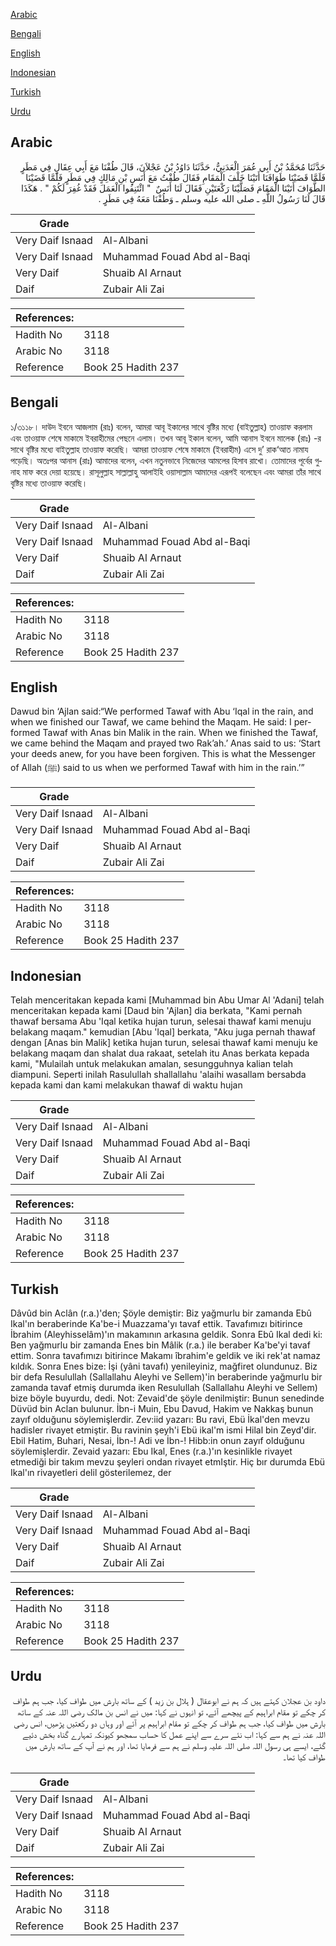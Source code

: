 [Arabic](#arabic)

[Bengali](#bengali)

[English](#english)

[Indonesian](#indonesian)

[Turkish](#turkish)

[Urdu](#urdu)

## Arabic


<div dir="rtl" lang="ar" style={{fontSize:'larger',backgroundColor:'#f8f9fa',padding:20}}>
حَدَّثَنَا مُحَمَّدُ بْنُ أَبِي عُمَرَ الْعَدَنِيُّ، حَدَّثَنَا دَاوُدُ بْنُ عَجْلاَنَ، قَالَ طُفْنَا مَعَ أَبِي عِقَالٍ فِي مَطَرٍ فَلَمَّا قَضَيْنَا طَوَافَنَا أَتَيْنَا خَلْفَ الْمَقَامِ فَقَالَ طُفْتُ مَعَ أَنَسِ بْنِ مَالِكٍ فِي مَطَرٍ فَلَمَّا قَضَيْنَا الطَّوَافَ أَتَيْنَا الْمَقَامَ فَصَلَّيْنَا رَكْعَتَيْنِ فَقَالَ لَنَا أَنَسٌ ‏ "‏ ائْتَنِفُوا الْعَمَلَ فَقَدْ غُفِرَ لَكُمْ ‏"‏ ‏.‏ هَكَذَا قَالَ لَنَا رَسُولُ اللَّهِ ـ صلى الله عليه وسلم ـ وَطُفْنَا مَعَهُ فِي مَطَرٍ ‏.‏
</div>
<div style={{backgroundColor:'#f8f9fa',padding:20, marginBottom: 10}}><table> <thead> <tr> <th>Grade</th> <th></th> </tr> </thead> <tbody> <tr><td>Very Daif Isnaad</td><td>Al-Albani</td></tr><tr><td>Very Daif Isnaad</td><td>Muhammad Fouad Abd al-Baqi</td></tr><tr><td>Very Daif</td><td>Shuaib Al Arnaut</td></tr><tr><td>Daif</td><td>Zubair Ali Zai</td></tr></tbody></table><table> <thead> <tr> <th>References:</th> <th></th> </tr> </thead> <tbody><tr><td>Hadith No</td><td>3118</td></tr><tr><td>Arabic No</td><td>3118</td></tr><tr><td>Reference</td><td>Book 25 Hadith 237</td></tr></tbody></table></div>

## Bengali


<div dir="ltr" lang="bn" style={{fontSize:'larger',backgroundColor:'#f8f9fa',padding:20}}>
১/৩১১৮। দাউদ ইবনে আজলাম (রাঃ) বলেন, আমরা আবূ ইকালের সাথে বৃষ্টির মধ্যে (বাইতুল্লাহ) তাওয়াফ করলাম এবং তাওয়াফ শেষে মাকামে ইবরাহীমের পেছনে এলাম। তখন আবূ ইকাল বলেন, আমি আনাস ইবনে মালেক (রাঃ) -র সাথে বৃষ্টির মধ্যে বাইতুল্লাহ তাওয়াফ করেছি। আমরা তাওয়াফ শেষে মাকামে (ইবরাহীম) এসে দু’ রাক‘আত নামায পড়েছি। অতঃপর আনাস (রাঃ) আমাদের বলেন, এখন নতুনভাবে নিজেদের আমলের হিসাব রাখো। তোমাদের পূর্বের গুনাহ মাফ করে দেয়া হয়েছে। রাসূলুল্লাহ সাল্লাল্লাহু আলাইহি ওয়াসাল্লাম আমাদের এরূপই বলেছেন এবং আমরা তাঁর সাথে বৃষ্টির মধ্যে তাওয়াফ করেছি।
</div>
<div style={{backgroundColor:'#f8f9fa',padding:20, marginBottom: 10}}><table> <thead> <tr> <th>Grade</th> <th></th> </tr> </thead> <tbody> <tr><td>Very Daif Isnaad</td><td>Al-Albani</td></tr><tr><td>Very Daif Isnaad</td><td>Muhammad Fouad Abd al-Baqi</td></tr><tr><td>Very Daif</td><td>Shuaib Al Arnaut</td></tr><tr><td>Daif</td><td>Zubair Ali Zai</td></tr></tbody></table><table> <thead> <tr> <th>References:</th> <th></th> </tr> </thead> <tbody><tr><td>Hadith No</td><td>3118</td></tr><tr><td>Arabic No</td><td>3118</td></tr><tr><td>Reference</td><td>Book 25 Hadith 237</td></tr></tbody></table></div>

## English


<div dir="ltr" lang="en" style={{fontSize:'larger',backgroundColor:'#f8f9fa',padding:20}}>
Dawud bin ‘Ajlan said:“We performed Tawaf with Abu ‘Iqal in the rain, and when we finished our Tawaf, we came behind the Maqam. He said: I performed Tawaf with Anas bin Malik in the rain. When we finished the Tawaf, we came behind the Maqam and prayed two Rak’ah.’ Anas said to us: ‘Start your deeds anew, for you have been forgiven. This is what the Messenger of Allah (ﷺ) said to us when we performed Tawaf with him in the rain.’”
</div>
<div style={{backgroundColor:'#f8f9fa',padding:20, marginBottom: 10}}><table> <thead> <tr> <th>Grade</th> <th></th> </tr> </thead> <tbody> <tr><td>Very Daif Isnaad</td><td>Al-Albani</td></tr><tr><td>Very Daif Isnaad</td><td>Muhammad Fouad Abd al-Baqi</td></tr><tr><td>Very Daif</td><td>Shuaib Al Arnaut</td></tr><tr><td>Daif</td><td>Zubair Ali Zai</td></tr></tbody></table><table> <thead> <tr> <th>References:</th> <th></th> </tr> </thead> <tbody><tr><td>Hadith No</td><td>3118</td></tr><tr><td>Arabic No</td><td>3118</td></tr><tr><td>Reference</td><td>Book 25 Hadith 237</td></tr></tbody></table></div>

## Indonesian


<div dir="ltr" lang="id" style={{fontSize:'larger',backgroundColor:'#f8f9fa',padding:20}}>
Telah menceritakan kepada kami [Muhammad bin Abu Umar Al 'Adani] telah menceritakan kepada kami [Daud bin 'Ajlan] dia berkata, "Kami pernah thawaf bersama Abu 'Iqal ketika hujan turun, selesai thawaf kami menuju belakang maqam." kemudian [Abu 'Iqal] berkata, "Aku juga pernah thawaf dengan [Anas bin Malik] ketika hujan turun, selesai thawaf kami menuju ke belakang maqam dan shalat dua rakaat, setelah itu Anas berkata kepada kami, "Mulailah untuk melakukan amalan, sesungguhnya kalian telah diampuni. Seperti inilah Rasulullah shallallahu 'alaihi wasallam bersabda kepada kami dan kami melakukan thawaf di waktu hujan
</div>
<div style={{backgroundColor:'#f8f9fa',padding:20, marginBottom: 10}}><table> <thead> <tr> <th>Grade</th> <th></th> </tr> </thead> <tbody> <tr><td>Very Daif Isnaad</td><td>Al-Albani</td></tr><tr><td>Very Daif Isnaad</td><td>Muhammad Fouad Abd al-Baqi</td></tr><tr><td>Very Daif</td><td>Shuaib Al Arnaut</td></tr><tr><td>Daif</td><td>Zubair Ali Zai</td></tr></tbody></table><table> <thead> <tr> <th>References:</th> <th></th> </tr> </thead> <tbody><tr><td>Hadith No</td><td>3118</td></tr><tr><td>Arabic No</td><td>3118</td></tr><tr><td>Reference</td><td>Book 25 Hadith 237</td></tr></tbody></table></div>

## Turkish


<div dir="ltr" lang="tr" style={{fontSize:'larger',backgroundColor:'#f8f9fa',padding:20}}>
Dâvûd bin Aclân (r.a.)'den; Şöyle demiştir: Biz yağmurlu bir zamanda Ebû Ikal'ın beraberinde Ka'be-i Muazzama'yı tavaf ettik. Tavafımızı bitirince İbrahim (Aleyhisselâm)'ın makamının arkasına geldik. Sonra Ebû Ikal dedi ki: Ben yağmurlu bir zamanda Enes bin Mâlik (r.a.) ile beraber Ka'be'yi tavaf ettim. Sonra tavafımızı bitirince Makamı îbrahim'e geldik ve iki rek'at namaz kıldık. Sonra Enes bize: İşi (yâni tavafı) yenileyiniz, mağfiret olundunuz. Biz bir defa Resulullah (Sallallahu Aleyhi ve Sellem)'in beraberinde yağmurlu bir zamanda tavaf etmiş durumda iken Resulullah (Sallallahu Aleyhi ve Sellem) bize böyle buyurdu, dedi. Not: Zevaid'de şöyle denilmiştir: Bunun senedinde Düvüd bin Aclan bulunur. İbn-i Muin, Ebu Davud, Hakim ve Nakkaş bunun zayıf olduğunu söylemişlerdir. Zev:iid yazarı: Bu ravi, Ebü İkal'den mevzu hadisler rivayet etmiştir. Bu ravinin şeyh'i Ebü ikal'm ismi Hilal bin Zeyd'dir. Ebil Hatim, Buhari, Nesai, İbn-! Adi ve İbn-! Hibb:in onun zayıf olduğunu söylemişlerdir. Zevaid yazarı: Ebu Ikal, Enes (r.a.)'ın kesinlikle rivayet etmediği bir takım mevzu şeyleri ondan rivayet etmIştir. Hiç bır durumda Ebü Ikal'ın rivayetleri delil gösterilemez, der
</div>
<div style={{backgroundColor:'#f8f9fa',padding:20, marginBottom: 10}}><table> <thead> <tr> <th>Grade</th> <th></th> </tr> </thead> <tbody> <tr><td>Very Daif Isnaad</td><td>Al-Albani</td></tr><tr><td>Very Daif Isnaad</td><td>Muhammad Fouad Abd al-Baqi</td></tr><tr><td>Very Daif</td><td>Shuaib Al Arnaut</td></tr><tr><td>Daif</td><td>Zubair Ali Zai</td></tr></tbody></table><table> <thead> <tr> <th>References:</th> <th></th> </tr> </thead> <tbody><tr><td>Hadith No</td><td>3118</td></tr><tr><td>Arabic No</td><td>3118</td></tr><tr><td>Reference</td><td>Book 25 Hadith 237</td></tr></tbody></table></div>

## Urdu


<div dir="rtl" lang="ur" style={{fontSize:'larger',backgroundColor:'#f8f9fa',padding:20}}>
داود بن عجلان کہتے ہیں کہ ہم نے ابوعقال ( ہلال بن زید ) کے ساتھ بارش میں طواف کیا، جب ہم طواف کر چکے تو مقام ابراہیم کے پیچھے آئے، تو انہوں نے کہا: میں نے انس بن مالک رضی اللہ عنہ کے ساتھ بارش میں طواف کیا، جب ہم طواف کر چکے تو مقام ابراہیم پر آئے اور وہاں دو رکعتیں پڑھیں، انس رضی اللہ عنہ نے ہم سے کہا: اب نئے سرے سے اپنے عمل کا حساب سمجھو کیونکہ تمہارے گناہ بخش دئیے گئے، ایسے ہی رسول اللہ صلی اللہ علیہ وسلم نے ہم سے فرمایا تھا، اور ہم نے آپ کے ساتھ بارش میں طواف کیا تھا۔
</div>
<div style={{backgroundColor:'#f8f9fa',padding:20, marginBottom: 10}}><table> <thead> <tr> <th>Grade</th> <th></th> </tr> </thead> <tbody> <tr><td>Very Daif Isnaad</td><td>Al-Albani</td></tr><tr><td>Very Daif Isnaad</td><td>Muhammad Fouad Abd al-Baqi</td></tr><tr><td>Very Daif</td><td>Shuaib Al Arnaut</td></tr><tr><td>Daif</td><td>Zubair Ali Zai</td></tr></tbody></table><table> <thead> <tr> <th>References:</th> <th></th> </tr> </thead> <tbody><tr><td>Hadith No</td><td>3118</td></tr><tr><td>Arabic No</td><td>3118</td></tr><tr><td>Reference</td><td>Book 25 Hadith 237</td></tr></tbody></table></div>